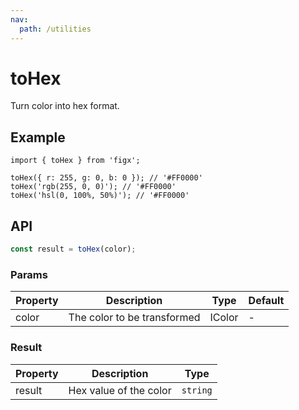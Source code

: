 ```yaml
---
nav:
  path: /utilities
---
```


# toHex

Turn color into hex format.

## Example

```tsx
import { toHex } from 'figx';

toHex({ r: 255, g: 0, b: 0 }); // '#FF0000'
toHex('rgb(255, 0, 0)'); // '#FF0000'
toHex('hsl(0, 100%, 50%)'); // '#FF0000'
```

## API

```ts
const result = toHex(color);
```

### Params

| Property | Description                 | Type   | Default |
| -------- | --------------------------- | ------ | ------- |
| color    | The color to be transformed | IColor | -       |

### Result

| Property | Description            | Type     |
| -------- | ---------------------- | -------- |
| result   | Hex value of the color | `string` |
